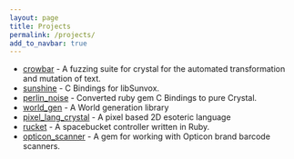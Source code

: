 ```yaml
---
layout: page
title: Projects
permalink: /projects/
add_to_navbar: true
---
```


 * [crowbar](https://github.com/redcodefinal/crowbar) - A fuzzing suite for crystal for the automated transformation and mutation of text.
 * [sunshine](https://github.com/redcodefinal/sunshine) - C Bindings for libSunvox.
 * [perlin_noise](https://github.com/redcodefinal/perlin_noise) - Converted ruby gem C Bindings to pure Crystal.
 * [world_gen](https://github.com/redcodefinal/world_gen) - A World generation library
 * [pixel_lang_crystal](https://github.com/redcodefinal/pixel_lang_crystal) - A pixel based 2D esoteric language
 * [rucket](https://github.com/redcodefinal/rucket) - A spacebucket controller written in Ruby.
 * [opticon_scanner](https://github.com/redcodefinal/opticon_scanner) - A gem for working with Opticon brand barcode scanners.
